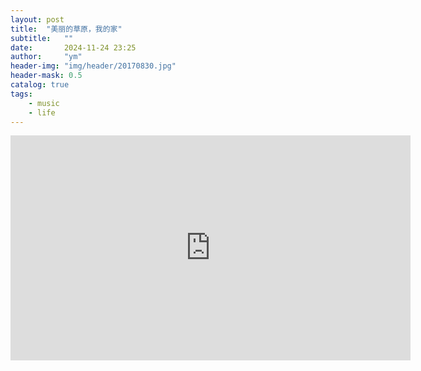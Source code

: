 ```yaml
---
layout: post
title:  "美丽的草原，我的家"
subtitle:   ""
date:       2024-11-24 23:25
author:     "ym"
header-img: "img/header/20170830.jpg"
header-mask: 0.5
catalog: true
tags:
    - music
    - life
---
```


<iframe src="https://rumble.com/embed/v4fx7t6/?pub=3ecnru" frameborder="0" height="360" width="640" class="rumble"></iframe>
